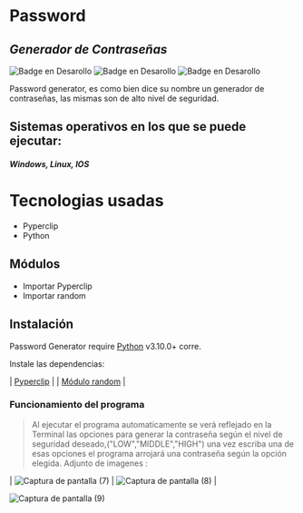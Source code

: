 # Password
## _Generador de Contraseñas_

 ![Badge en Desarollo](https://img.shields.io/badge/Creaci%C3%B3n-17--11--22-brightgreen) ![Badge en Desarollo](https://img.shields.io/badge/C%C3%B3digo%20-EN%20DESARROLLO-yellow) ![Badge en Desarollo](https://img.shields.io/badge/PassWord--Generator-v1.0-blue)

Password generator, es como bien dice su nombre un generador de contraseñas, 
las mismas son de alto nivel de seguridad.

## Sistemas operativos en los que se puede ejecutar:
#### _Windows, Linux, IOS_ 

# Tecnologias usadas

- Pyperclip
- Python

 ## Módulos
- Importar Pyperclip 
- Importar random 


## Instalación

Password Generator require [Python](https://www.python.org/) v3.10.0+ corre.

Instale las dependencias:

 | [Pyperclip](https://pypi.org/project/pyperclip/) |
| [Módulo random](https://docs.python.org/es/3/library/random.html?highlight=random#module-random) |


### Funcionamiento del programa

> Al ejecutar el programa automaticamente se verá reflejado en la Terminal las opciones para generar la contraseña según el nivel de seguridad deseado,("LOW","MIDDLE","HIGH") una vez escriba una de esas opciones el programa arrojará una contraseña según la opción elegida.
Adjunto de imagenes :

|
![Captura de pantalla (7)](https://user-images.githubusercontent.com/118028611/204072204-9eb96eed-f3c0-409c-be2e-988938b0ec63.png)
|
![Captura de pantalla (8)](https://user-images.githubusercontent.com/118028611/204072221-5e8f840d-90ee-4d9f-b492-41f7f50fbdd5.png) |

![Captura de pantalla (9)](https://user-images.githubusercontent.com/118028611/204072225-e2b39479-564a-4170-adc8-5003b2c64802.png)
